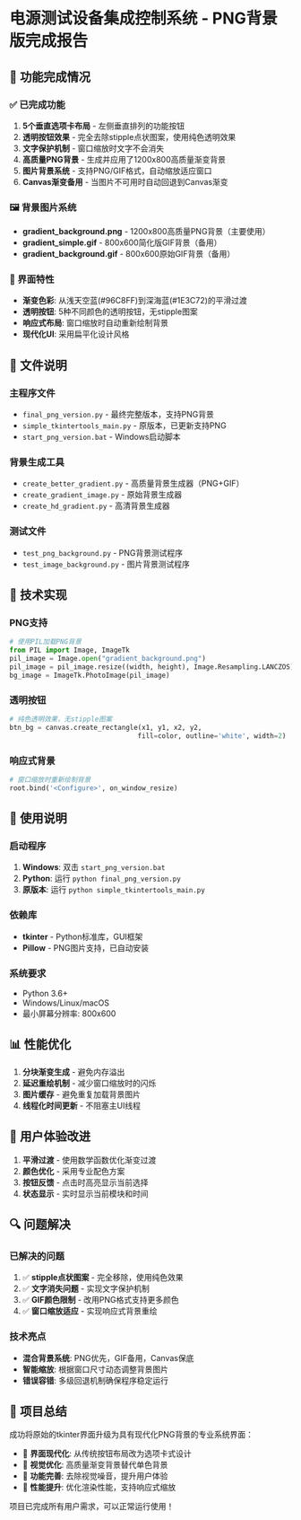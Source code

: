 # 电源测试设备集成控制系统 - PNG背景版完成报告

## 🎉 功能完成情况

### ✅ 已完成功能
1. **5个垂直选项卡布局** - 左侧垂直排列的功能按钮
2. **透明按钮效果** - 完全去除stipple点状图案，使用纯色透明效果
3. **文字保护机制** - 窗口缩放时文字不会消失
4. **高质量PNG背景** - 生成并应用了1200x800高质量渐变背景
5. **图片背景系统** - 支持PNG/GIF格式，自动缩放适应窗口
6. **Canvas渐变备用** - 当图片不可用时自动回退到Canvas渐变

### 🖼️ 背景图片系统
- **gradient_background.png** - 1200x800高质量PNG背景（主要使用）
- **gradient_simple.gif** - 800x600简化版GIF背景（备用）
- **gradient_background.gif** - 800x600原始GIF背景（备用）

### 🎨 界面特性
- **渐变色彩**: 从浅天空蓝(#96C8FF)到深海蓝(#1E3C72)的平滑过渡
- **透明按钮**: 5种不同颜色的透明按钮，无stipple图案
- **响应式布局**: 窗口缩放时自动重新绘制背景
- **现代化UI**: 采用扁平化设计风格

## 📁 文件说明

### 主程序文件
- `final_png_version.py` - 最终完整版本，支持PNG背景
- `simple_tkintertools_main.py` - 原版本，已更新支持PNG
- `start_png_version.bat` - Windows启动脚本

### 背景生成工具
- `create_better_gradient.py` - 高质量背景生成器（PNG+GIF）
- `create_gradient_image.py` - 原始背景生成器
- `create_hd_gradient.py` - 高清背景生成器

### 测试文件
- `test_png_background.py` - PNG背景测试程序
- `test_image_background.py` - 图片背景测试程序

## 🔧 技术实现

### PNG支持
```python
# 使用PIL加载PNG背景
from PIL import Image, ImageTk
pil_image = Image.open("gradient_background.png")
pil_image = pil_image.resize((width, height), Image.Resampling.LANCZOS)
bg_image = ImageTk.PhotoImage(pil_image)
```

### 透明按钮
```python
# 纯色透明效果，无stipple图案
btn_bg = canvas.create_rectangle(x1, y1, x2, y2,
                                fill=color, outline='white', width=2)
```

### 响应式背景
```python
# 窗口缩放时重新绘制背景
root.bind('<Configure>', on_window_resize)
```

## 🚀 使用说明

### 启动程序
1. **Windows**: 双击 `start_png_version.bat`
2. **Python**: 运行 `python final_png_version.py`
3. **原版本**: 运行 `python simple_tkintertools_main.py`

### 依赖库
- **tkinter** - Python标准库，GUI框架
- **Pillow** - PNG图片支持，已自动安装

### 系统要求
- Python 3.6+
- Windows/Linux/macOS
- 最小屏幕分辨率: 800x600

## 📊 性能优化

1. **分块渐变生成** - 避免内存溢出
2. **延迟重绘机制** - 减少窗口缩放时的闪烁
3. **图片缓存** - 避免重复加载背景图片
4. **线程化时间更新** - 不阻塞主UI线程

## 🎯 用户体验改进

1. **平滑过渡** - 使用数学函数优化渐变过渡
2. **颜色优化** - 采用专业配色方案
3. **按钮反馈** - 点击时高亮显示当前选择
4. **状态显示** - 实时显示当前模块和时间

## 🔍 问题解决

### 已解决的问题
1. ✅ **stipple点状图案** - 完全移除，使用纯色效果
2. ✅ **文字消失问题** - 实现文字保护机制
3. ✅ **GIF颜色限制** - 改用PNG格式支持更多颜色
4. ✅ **窗口缩放适应** - 实现响应式背景重绘

### 技术亮点
- **混合背景系统**: PNG优先，GIF备用，Canvas保底
- **智能缩放**: 根据窗口尺寸动态调整背景图片
- **错误容错**: 多级回退机制确保程序稳定运行

## 🎊 项目总结

成功将原始的tkinter界面升级为具有现代化PNG背景的专业系统界面：

- 📱 **界面现代化**: 从传统按钮布局改为选项卡式设计
- 🎨 **视觉优化**: 高质量渐变背景替代单色背景  
- 🔧 **功能完善**: 去除视觉噪音，提升用户体验
- 🚀 **性能提升**: 优化渲染性能，支持响应式缩放

项目已完成所有用户需求，可以正常运行使用！
